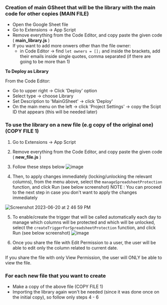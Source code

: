 ### Creation of main GSheet that will be the library with the main code for other copies (MAIN FILE)

- Open the Google Sheet file
- Go to Extensions -> App Script
- Remove everything from the Code Editor, and copy paste the given code ( **main_library.js** )
- If you want to add more onwers other than the file owner:
    - in Code Editor -> find `let owners = [];` and inside the brackets, add their emails inside single quotes, comma separated (if there are going to be more than 1)

**To Deploy as Library**

From the Code Editor:
- Go to upper right -> Click 'Deploy' option
- Select type -> choose Library
- Set Description to 'MainGSheet' -> click 'Deploy'
- On the main menu on the left -> click 'Project Settings' -> copy the Scipt ID that appears (this will be needed later)

### To use the library on a new file (e.g copy of the original one) (COPY FILE 1)

1. Go to Extensions -> App Script
2. Remove everything from the Code Editor, and copy paste the given code ( **new_file.js** )
3. Follow these steps below
![image](https://github.com/Suite5/Gsheet---Timesheets/assets/59557373/f3d621db-3794-4a3d-a818-45c00483a104)

4. Then, to apply changes immediately (locking/unlocking the relevant columns), from the menu above, select the `manageSpreadsheetProtection` function, and click Run (see below screenshot)
NOTE : You can proceed to the next step in case you don't want to apply the changes immediately

![Screenshot 2023-06-20 at 2 46 59 PM](https://github.com/Suite5/Gsheet---Timesheets/assets/59557373/df82832c-4cae-43df-857d-d714abcefe86)

5. To enable/create the trigger that will be called automatically each day to manage which columns will be protected and which will be unlocked, select the `createTriggerForSpreadsheetProtection` function, and click Run (see below screenshot)
![image](https://github.com/Suite5/Gsheet---Timesheets/assets/59557373/9993a46c-fae9-4cf5-aab8-9044cc372706)

6. Once you share the file with Edit Permission to a user, the user will be able to edit only the column related to current date.

If you share the file with only View Permission, the user will ONLY be able to view the file.

### For each new file that you want to create

- Make a copy of the above file (COPY FILE 1)
- Importing the library again won't be needed (since it was done once on the initial copy), so follow only steps 4 - 6
